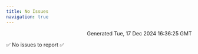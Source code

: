 ```yaml
---
title: No Issues
navigation: true
---
```


<p style="text-align:right;color:#cccs">
Generated Tue, 17 Dec 2024 16:36:25 GMT
</p>
<p>✅ No issues to report ✅</p>




